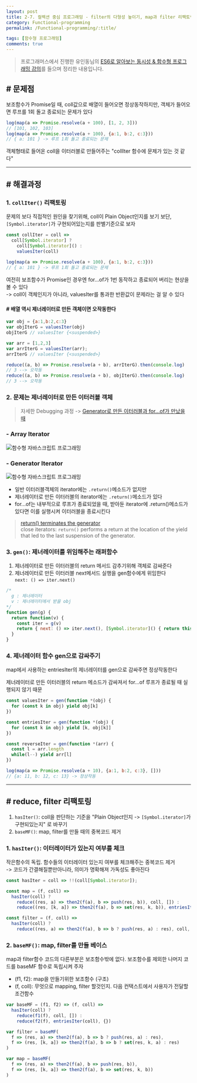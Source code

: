 ```yaml
---
layout: post
title: 2-7. 컬렉션 중심 프로그래밍 - filter의 다형성 높이기, map과 filter 리팩토링, gen 함수
category: Functional-programming
permalink: /Functional-programming/:title/

tags: [함수형 프로그래밍]
comments: true
---
```


>프로그래머스에서 진행한 유인동님의 [ES6로 알아보는 동시성 & 함수형 프로그래밍 강의](https://programmers.co.kr/learn/courses/3409)를 들으며 정리한 내용입니다.

## # 문제점

보조함수가 Promise일 때, coll값으로 배열이 들어오면 정상동작하지만, 객체가 들어오면 루프를 1회 돌고 종료되는 문제가 있다

```js
log(map(a => Promise.resolve(a + 100), [1, 2, 3]))
// [101, 102, 103]
log(map(a => Promise.resolve(a + 100), {a:1, b:2, c:3}))
// { a: 101 } -> 루프 1회 돌고 종료되는 문제
```

객체형태로 들어온 coll을 이터러블로 만들어주는 "collIter 함수에 문제가 있는 것 같다"

---

## # 해결과정

### 1. `collIter()` 리팩토링
문제의 보다 직접적인 원인을 찾기위해, coll이 Plain Object인지를 보기 보단, `[Symbol.iterator]`가 구현되어있는지를 판별기준으로 보자

```js
const collIter = coll =>
  coll[Symbol.iterator] ?
    coll[Symbol.iterator]() : 
    valuesIter(coll)
    
log(map(a => Promise.resolve(a + 100), {a:1, b:2, c:3}))
// { a: 101 } -> 루프 1회 돌고 종료되는 문제
```
여전히 보조함수가 Promise인 경우엔 for...of가 1번 동작하고 종료되어 버리는 현상을 볼 수 있다  
-> coll이 객체인지가 아니라, valuesIter를 통과한 반환값이 문제라는 걸 알 수 있다

#### # 배열 역시 제너레이터로 만든 객체이면 오작동한다

```js
var obj = {a:1,b:2,c:3}
var objIterG = valuesIter(obj)
objIterG // valuesIter {<suspended>}

var arr = [1,2,3]
var arrIterG = valuesIter(arr);
arrIterG // valuesIter {<suspended>}

reduce((a, b) => Promise.resolve(a + b), arrIterG).then(console.log) 
// 3 --> 오작동
reduce((a, b) => Promise.resolve(a + b), objIterG).then(console.log)
// 3 --> 오작동
```

### 2. 문제는 제너레이터로 만든 이터러블 객체

> 자세한 Debugging 과정 -> [Generator로 만든 이터러블과 for...of가 만났을 때](http://underbleu.com/Functional-programming/generator-return/)

### - Array Iterator
![함수형 자바스크립트 프로그래밍]({{site.baseurl}}/img/array-iterator.png)

### - Generator Iterator
![함수형 자바스크립트 프로그래밍]({{site.baseurl}}/img/generator-iterator.png)

* 일반 이터러블객체의 iterator에는 `.return()`메소드가 없지만
* 제너레이터로 만든 이터러블의 iterator에는 `.return()`메소드가 있다
* for...of는 내부적으로 루프가 종료되었을 때, 받아둔 iterator에 .return()메소드가 있다면 이를 실행시켜 이터러블을 종료시킨다

>[return() terminates the generator](http://exploringjs.com/es6/ch_generators.html#_return-terminates-the-generator)  
>close iterators: `return()` performs a return at the location of the yield that led to the last suspension of the generator.


### 3. `gen()`: 제너레이터를 위임해주는 래퍼함수

1. 제너레이터로 만든 이터러블의 return 메서드 감추기위해 객체로 감싸준다
2. 제너레이터로 만든 이터러블 next메서드 실행을 gen함수에게 위임한다  
`next: () => iter.next()`

```js
/*
  g : 제너레이터
  v : 제너레이터에서 받을 obj
*/
function gen(g) {
  return function(v) {
    const iter = g(v)
    return { next: () => iter.next(), [Symbol.iterator]() { return this } }
  }
}
```

### 4. 제너레이터 함수 gen으로 감싸주기

map에서 사용하는 entriesIter의 제너레이터를 gen으로 감싸주면 정상작동한다  

제너레이터로 만든 이터러블의 return 메소드가 감싸져서 for...of 루프가 종료될 때 실행되지 않기 때문

```js
const valuesIter = gen(function *(obj) {
  for (const k in obj) yield obj[k]
})

const entriesIter = gen(function *(obj) {
  for (const k in obj) yield [k, obj[k]]
})

const reverseIter = gen(function *(arr) {
  const l = arr.length
  while(l--) yield arr[l]
})

log(map(a => Promise.resolve(a + 10), {a:1, b:2, c:3}, [])) 
// {a: 11, b: 12, c: 13} -> 정상작동
```

---

## # reduce, filter 리팩토링

1. `hasIter()`: coll을 판단하는 기준을 "Plain Object인지 -> `[Symbol.iterator]`가 구현되있는지" 로 바꾸기
2. `baseMF()`: map, filter를 만들 때의 중복코드 제거

### 1. `hasIter()`: 이터레이터가 있는지 여부를 체크
작은함수의 독립. 함수들의 이터레이터 있는지 여부를 체크해주는 중복코드 제거  
-> 코드가 간결해질뿐만아니라, 의미가 명확해져 가독성도 좋아진다

```js
const hasIter = coll => !!(coll[Symbol.iterator]);

const map = (f, coll) => 
  hasIter(coll) ?
    reduce((res, a) => then2(f(a), b => push(res, b)), coll, []) :
    reduce((res, [k, a]) => then2(f(a), b => set(res, k, b)), entriesIter(coll), {})

const filter = (f, coll) =>
  hasIter(coll) ?
    reduce((res, a) => then2(f(a), b => b ? push(res, a) : res), coll, []) :
```

### 2. `baseMF()`: map, filter를 만들 베이스
map과 filter함수 코드의 다른부분은 보조함수밖에 없다. 보조함수를 제외한 나머지 코드를 baseMF 함수로 독립시켜 주자

* (f1, f2): map을 만들기위한 보조함수 (구조)
* (f, coll): 무엇으로 mapping, filter 할것인지. 다음 컨택스트에서 사용자가 전달할 조건함수

```js
var baseMF = (f1, f2) => (f, coll) =>
  hasIter(coll) ?
    reduce(f1(f), coll, []) :
    reduce(f2(f), entriesIter(coll), {})

var filter = baseMF(
  f => (res, a) => then2(f(a), b => b ? push(res, a) : res),
  f => (res, [k, a]) => then2(f(a), b => b ? set(res, k, a) : res)
)

var map = baseMF(
  f => (res, a) => then2(f(a), b => push(res, b)),
  f => (res, [k, a]) => then2(f(a), b => set(res, k, b))
)
```